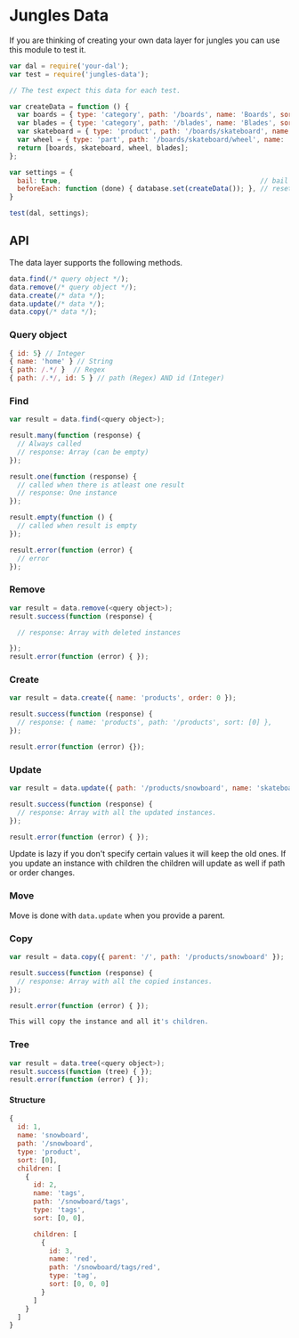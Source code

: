 # Jungles Data

If you are thinking of creating your own data layer for jungles you can use this module to test it.

```js
var dal = require('your-dal');
var test = require('jungles-data');

// The test expect this data for each test.

var createData = function () {
  var boards = { type: 'category', path: '/boards', name: 'Boards', sort: [0], color: 'red', order: 0 };
  var blades = { type: 'category', path: '/blades', name: 'Blades', sort: [1], color: 'blue', order: 1 };
  var skateboard = { type: 'product', path: '/boards/skateboard', name: 'Skateboard', sort: [0, 0], order: 0 };
  var wheel = { type: 'part', path: '/boards/skateboard/wheel', name: 'Wheel', sort: [0, 0, 0], order: 0 };
  return [boards, skateboard, wheel, blades];
};

var settings = {
  bail: true,                                                  // bail tests after one failure.
  beforeEach: function (done) { database.set(createData()); }, // reset your database before each test.
}

test(dal, settings);
```

## API

The data layer supports the following methods.

```js
data.find(/* query object */);
data.remove(/* query object */);
data.create(/* data */);
data.update(/* data */);
data.copy(/* data */);
```

### Query object

```js
{ id: 5} // Integer
{ name: 'home' } // String
{ path: /.*/ }  // Regex
{ path: /.*/, id: 5 } // path (Regex) AND id (Integer)
```

### Find

```js
var result = data.find(<query object>);

result.many(function (response) {
  // Always called
  // response: Array (can be empty)
});

result.one(function (response) {
  // called when there is atleast one result
  // response: One instance
});

result.empty(function () { 
  // called when result is empty
});

result.error(function (error) {
  // error
});
```

### Remove

```js
var result = data.remove(<query object>);
result.success(function (response) { 

  // response: Array with deleted instances

});
result.error(function (error) { });
```

### Create

```js
var result = data.create({ name: 'products', order: 0 });

result.success(function (response) { 
  // response: { name: 'products', path: '/products', sort: [0] },
});

result.error(function (error) {});
```

### Update

```js
var result = data.update({ path: '/products/snowboard', name: 'skateboard', order: 1 });

result.success(function (response) { 
  // response: Array with all the updated instances.
});

result.error(function (error) { });
```

Update is lazy if you don't specify certain values it will keep the old ones. If you update an instance with children the children will update as well if path or order changes.

### Move

Move is done with `data.update` when you provide a parent.

### Copy

```js
var result = data.copy({ parent: '/', path: '/products/snowboard' });

result.success(function (response) { 
  // response: Array with all the copied instances.
});

result.error(function (error) { });

This will copy the instance and all it's children.
```

### Tree

```js
var result = data.tree(<query object>); 
result.success(function (tree) { });
result.error(function (error) { });
```

#### Structure

```js
{
  id: 1,
  name: 'snowboard',
  path: '/snowboard',
  type: 'product',
  sort: [0],
  children: [
    {
      id: 2,
      name: 'tags',
      path: '/snowboard/tags',
      type: 'tags',
      sort: [0, 0],

      children: [
        {
          id: 3,
          name: 'red',
          path: '/snowboard/tags/red',
          type: 'tag',
          sort: [0, 0, 0]
        }
      ]
    }
  ]
}
```
